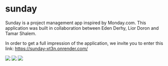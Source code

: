 # sunday

Sunday is a project management app inspired by Monday.com. 
This application was built in collaboration between Eden Derhy, Lior Doron and Tamar Shalem.

In order to get a full impression of the application, we invite you to enter this link: https://sunday-xt3n.onrender.com/

<img src="https://user-images.githubusercontent.com/123458577/233371103-23200ff8-e8ae-48b7-b582-29fd6d61a8e3.jpeg"/>
<img src="https://user-images.githubusercontent.com/123458577/233371444-0beb7e7e-9b19-4abb-8309-079997c0a33e.jpeg"/>
<img src="https://user-images.githubusercontent.com/123458577/233371576-e8d850e5-3b91-4382-98c2-e1477859bd1b.jpeg"/>
